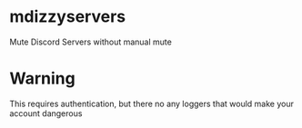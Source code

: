 # mdizzyservers
Mute Discord Servers without manual mute

# Warning
This requires authentication, but there no any loggers that would make your account dangerous

